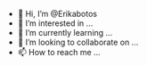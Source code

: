- 👋 Hi, I’m @Erikabotos
- 👀 I’m interested in ...
- 🌱 I’m currently learning ...
- 💞️ I’m looking to collaborate on ...
- 📫 How to reach me ...

<!---
Erikabotos/Erikabotos is a ✨ special ✨ repository because its `README.md` (this file) appears on your GitHub profile.
You can click the Preview link to take a look at your changes.
--->
